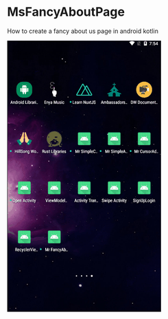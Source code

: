 # MsFancyAboutPage
How to create a fancy about us page in android kotlin

![Camposha - How to create a fancy about us page in android kotlin](MrFancyAboutPage.gif)
